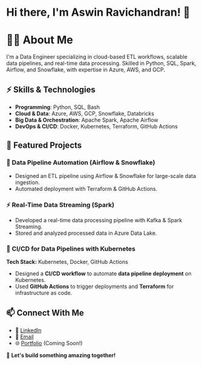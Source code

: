 # Hi there, I'm Aswin Ravichandran! 🚀

# 👨‍💻 About Me

I'm a Data Engineer specializing in cloud-based ETL workflows, scalable data pipelines, and real-time data processing. Skilled in Python, SQL, Spark, Airflow, and Snowflake, with expertise in Azure, AWS, and GCP.

## ⚡ Skills & Technologies

- **Programming**: Python, SQL, Bash
- **Cloud & Data**: Azure, AWS, GCP, Snowflake, Databricks
- **Big Data & Orchestration**: Apache Spark, Apache Airflow
- **DevOps & CI/CD**: Docker, Kubernetes, Terraform, GitHub Actions

## 📌 Featured Projects

### 🚀 Data Pipeline Automation (Airflow & Snowflake)
- Designed an ETL pipeline using Airflow & Snowflake for large-scale data ingestion.
- Automated deployment with Terraform & GitHub Actions.

### ⚡ Real-Time Data Streaming (Spark)
- Developed a real-time data processing pipeline with Kafka & Spark Streaming.
- Stored and analyzed processed data in Azure Data Lake.

### 🔄 CI/CD for Data Pipelines with Kubernetes

**Tech Stack:** Kubernetes, Docker, GitHub Actions

- Designed a **CI/CD workflow** to automate **data pipeline deployment** on Kubernetes.
- Used **GitHub Actions** to trigger deployments and **Terraform** for infrastructure as code.



## 📫 Connect With Me

- 💼 [LinkedIn](https://www.linkedin.com/in/aswin-ravichandran06/)
- 📧 [Email](mailto\:aswin.ravichandran06@gmail.com)
- 🌐 [Portfolio](#) (Coming Soon!)

🚀 **Let's build something amazing together!**


<!--
**aswin1818/aswin1818** is a ✨ _special_ ✨ repository because its `README.md` (this file) appears on your GitHub profile.

Here are some ideas to get you started:

- 🔭 I’m currently working on ...
- 🌱 I’m currently learning ...
- 👯 I’m looking to collaborate on ...
- 🤔 I’m looking for help with ...
- 💬 Ask me about ...
- 📫 How to reach me: ...
- 😄 Pronouns: ...
- ⚡ Fun fact: ...
-->
